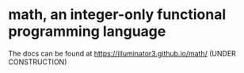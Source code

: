# math, an integer-only functional programming language

The docs can be found at https://illuminator3.github.io/math/ (UNDER CONSTRUCTION)